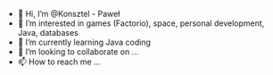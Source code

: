 - 👋 Hi, I’m @Konsztel - Paweł
- 👀 I’m interested in games (Factorio), space, personal development, Java, databases
- 🌱 I’m currently learning Java coding
- 💞️ I’m looking to collaborate on ...
- 📫 How to reach me ...

<!---
Konsztel/Konsztel is a ✨ special ✨ repository because its `README.md` (this file) appears on your GitHub profile.
You can click the Preview link to take a look at your changes.
--->
